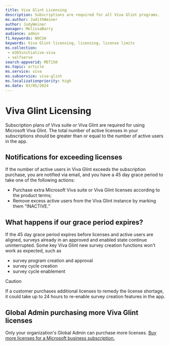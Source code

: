 ```yaml
---
title: Viva Glint Licensing
description: Subscriptions are required for all Viva Glint programs. 
ms.author: JudithWeiner
author: JudyWeiner
manager: MelissaBarry
audience: admin
f1.keywords: NOCSH
keywords: Viva Glint licensing, licensing, license limits 
ms.collection: 
 - m365initiative-viva
 - selfserve
search-appverid: MET150
ms.topic: article
ms.service: viva
ms.subservice: viva-glint
ms.localizationpriority: high
ms.date: 03/05/2024
---
```


# Viva Glint Licensing

Subscription plans of Viva suite or Viva Glint are required for using Microsoft Viva Glint. The total number of active licenses in your subscriptions should be greater than or equal to the number of active users in the app. 

## Notifications for exceeding licenses

If the number of active users in Viva Glint exceeds the subscription purchase, you are notified via email, and you have a 45 day grace period to take one of the following actions:

- Purchase extra Microsoft Viva suite or Viva Glint licenses according to the product terms; 
- Remove excess active users from the Viva Glint instance by marking them “INACTIVE.”  

## What happens if our grace period expires?

If the 45 day grace period expires before licenses and active users are aligned, surveys already in an approved and enabled state continue uninterrupted. Some key Viva Glint new survey creation functions won't work as expected, such as
- survey program creation and approval
- survey cycle creation
- survey cycle enablement

>[!CAUTION]
>If a customer purchases additional licenses to remedy the license shortage, it could take up to 24 hours to re-enable survey creation features in the app.

## Global Admin purchasing more Viva Glint licenses

Only your organization's Global Admin can purchase more licenses. [Buy more licenses for a Microsoft business subscription.](https://learn.microsoft.com/microsoft-365/commerce/licenses/buy-licenses?view=o365-worldwide)
